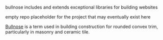 bullnose includes and extends exceptional libraries for building websites

empty repo placeholder for the project that may eventually exist here

[Bullnose][] is a term used in building construction for rounded convex trim, particularly in masonry and ceramic tile.

[Bullnose]: https://en.wikipedia.org/wiki/Bullnose

